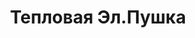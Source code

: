 ---
id: '39'
title: Тепловая Эл.Пушка
description: Залог 2000 рублей
price: '350'
order: 39
default_thumbnail_image: image/pushka.jpg
default_original_image: image/pushka_sm.jpg
category: content/category/07specteh.md
featured: true
layout: product
---